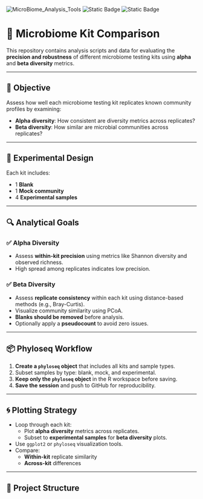 ![MicroBiome_Analysis_Tools](https://github.com/user-attachments/assets/07c5e1ef-c04c-4b58-8df2-500e3150f785)
![Static Badge](https://img.shields.io/badge/build-project-brightgreen?style=flat-square&logo=appveyor&logoColor=violet&logoSize=auto&label=Burns%20Lab&labelColor=abcdef&color=fedcba&cacheSeconds=3600&link=https%3A%2F%2Fwww.burns-lab.org%2F)
![Static Badge](https://img.shields.io/badge/build-tutorial-brightgreen?style=flat-square&logo=appveyor&logoColor=violet&logoSize=auto&label=Dada2&labelColor=abcdef&color=fedcba&cacheSeconds=3600&link=https%3A%2F%2Fbenjjneb.github.io%2Fdada2%2Ftutorial.html)

# 🧬 Microbiome Kit Comparison

This repository contains analysis scripts and data for evaluating the **precision and robustness** of different microbiome testing kits using **alpha** and **beta diversity** metrics.

---

## 🎯 Objective

Assess how well each microbiome testing kit replicates known community profiles by examining:

- **Alpha diversity**: How consistent are diversity metrics across replicates?
- **Beta diversity**: How similar are microbial communities across replicates?

---

## 🧪 Experimental Design

Each kit includes:
- 1 **Blank**
- 1 **Mock community**
- 4 **Experimental samples**

---

## 🔍 Analytical Goals

### ✅ Alpha Diversity
- Assess **within-kit precision** using metrics like Shannon diversity and observed richness.
- High spread among replicates indicates low precision.

### ✅ Beta Diversity
- Assess **replicate consistency** within each kit using distance-based methods (e.g., Bray-Curtis).
- Visualize community similarity using PCoA.
- **Blanks should be removed** before analysis.
- Optionally apply a **pseudocount** to avoid zero issues.

---

## 📦 Phyloseq Workflow

1. **Create a `phyloseq` object** that includes all kits and sample types.
2. Subset samples by type: blank, mock, and experimental.
3. **Keep only the `phyloseq` object** in the R workspace before saving.
4. **Save the session** and push to GitHub for reproducibility.

---

## 🌀 Plotting Strategy

- Loop through each kit:
  - Plot **alpha diversity** metrics across replicates.
  - Subset to **experimental samples** for **beta diversity** plots.
- Use `ggplot2` or `phyloseq` visualization tools.
- Compare:
  - **Within-kit** replicate similarity
  - **Across-kit** differences

---

## 📁 Project Structure

 
